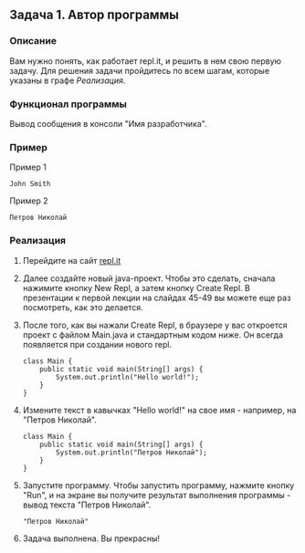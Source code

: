 ## Задача 1. Автор программы

### Описание
Вам нужно понять, как работает repl.it, и решить в нем свою первую задачу. Для решения задачи пройдитесь по всем шагам, которые указаны в графе *Реализация*.

### Функционал программы
Вывод сообщения в консоли "Имя разработчика".

### Пример
Пример 1
```
John Smith
```
Пример 2
```
Петров Николай
```

### Реализация
1. Перейдите на сайт [repl.it](https://repl.it/)

2. Далее создайте новый java-проект. Чтобы это сделать, сначала нажимите кнопку New Repl, а затем кнопку Create Repl. В презентации к первой лекции на слайдах 45-49 вы можете еще раз посмотреть, как это делается.

3. После того, как вы нажали Create Repl, в браузере у вас откроется проект с файлом Main.java и стандартным кодом ниже. Он всегда появляется при создании нового repl.
    ```
    class Main {
        public static void main(String[] args) {
            System.out.println("Hello world!");
        }
    }
    ```

4. Измените текст в кавычках "Hello world!" на свое имя -  например, на "Петров Николай".
    ```
    class Main {
        public static void main(String[] args) {
            System.out.println("Петров Николай");
        }
    }
    ```

5. Запустите программу. Чтобы запустить программу, нажмите кнопку "Run", и на экране вы получите результат выполнения программы - вывод текста "Петров Николай".
    ```
    "Петров Николай"
    ```

6. Задача выполнена. Вы прекрасны!
